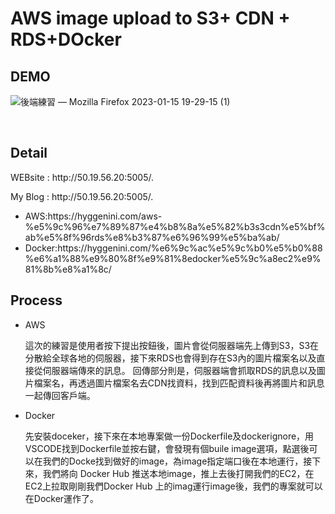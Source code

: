 <h1>AWS image upload to S3+ CDN + RDS+DOcker</h1>
<h2>DEMO</h2>

 ![後端練習 — Mozilla Firefox 2023-01-15 19-29-15 (1)](https://user-images.githubusercontent.com/111422800/212541032-0d7f749e-009f-443c-9f62-5d51635543c7.gif)
 
 <br>
<h2>Detail</h2>
  <p> WEBsite : http://50.19.56.20:5005/.</p>
  <p> My Blog : http://50.19.56.20:5005/.</p>
      <ul>
        <li>AWS:https://hyggenini.com/aws-%e5%9c%96%e7%89%87%e4%b8%8a%e5%82%b3s3cdn%e5%bf%ab%e5%8f%96rds%e8%b3%87%e6%96%99%e5%ba%ab/</li>
        <li>Docker:https://hyggenini.com/%e6%9c%ac%e5%9c%b0%e5%b0%88%e6%a1%88%e9%80%8f%e9%81%8edocker%e5%9c%a8ec2%e9%81%8b%e8%a1%8c/</li>
      </ul>
    <h2>Process</h2>
    <ul>
      <li>AWS</li>
        <p>這次的練習是使用者按下提出按鈕後，圖片會從伺服器端先上傳到S3，S3在分散給全球各地的伺服器，接下來RDS也會得到存在S3內的圖片檔案名以及直接從伺服器端傳來的訊息。
回傳部分則是，伺服器端會抓取RDS的訊息以及圖片檔案名，再透過圖片檔案名去CDN找資料，找到匹配資料後再將圖片和訊息一起傳回客戶端。</p>
      <li>Docker</li>
        <p> 先安裝doceker，接下來在本地專案做一份Dockerfile及dockerignore，用VSCODE找到Dockerfile並按右鍵，會發現有個buile image選項，點選後可以在我們的Docke找到做好的image，為image指定端口後在本地運行，接下來，我們將向 Docker Hub 推送本地image，推上去後打開我們的EC2，在EC2上拉取剛剛我們Docker Hub 上的imag運行image後，我們的專案就可以在Docker運作了。</p>
    </ul>

